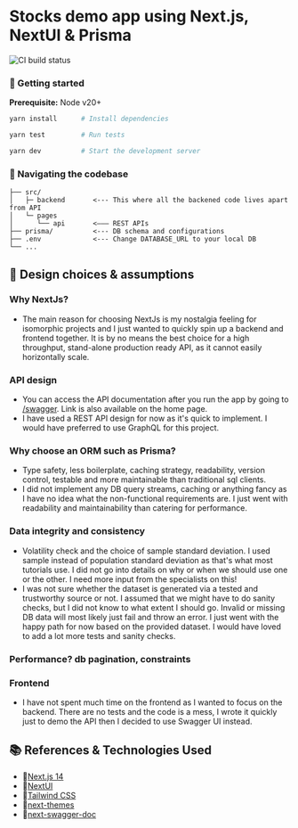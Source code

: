 # Stocks demo app using Next.js, NextUI & Prisma
![CI build status](https://github.com/sinan-aumarah/stocks-nextjs-prisma/actions/workflows/node.js.yml/badge.svg)

### 🚧 Getting started
**Prerequisite:** Node v20+

```sh
yarn install      # Install dependencies

yarn test         # Run tests

yarn dev          # Start the development server
```

### 🔭 Navigating the codebase
```
├── src/
│   ├─ backend       <--- This where all the backened code lives apart from API
│   └─ pages
│      └── api       <––– REST APIs
├── prisma/          <--- DB schema and configurations
├── .env             <--- Change DATABASE_URL to your local DB
└── ...
```

## 🚩 Design choices & assumptions
### Why NextJs?
- The main reason for choosing NextJs is my nostalgia feeling for isomorphic projects and I just wanted to quickly spin up a backend and frontend together. 
It is by no means the best choice for a high throughput, stand-alone production ready API, as it cannot easily horizontally scale. 

### API design
- You can access the API documentation after you run the app by going to [/swagger](http://localhost:3000/swagger). Link is also available on the home page.
- I have used a REST API design for now as it's quick to implement. I would have preferred to use GraphQL for this project.

### Why choose an ORM such as Prisma?
- Type safety, less boilerplate, caching strategy, readability, version control, testable and more maintainable than traditional sql clients.
- I did not implement any DB query streams, caching or anything fancy as I have no idea what the non-functional requirements are. I just went with readability and maintainability 
than catering for performance.

### Data integrity and consistency
- Volatility check and the choice of sample standard deviation. I used sample instead of population standard deviation as that's what most tutorials use.
 I did not go into details on why or when we should use one or the other. I need more input from the specialists on this! 
- I was not sure whether the dataset is generated via a tested and trustworthy source or not. I assumed that we might have to do sanity 
checks, but I did not know to what extent I should go. Invalid or missing DB data will most likely just fail and throw an error. I just went with the happy path for now based on the 
provided dataset. I would have loved to add a lot more tests and sanity checks.


### Performance? db pagination, constraints

### Frontend
- I have not spent much time on the frontend as I wanted to focus on the backend. There are no tests and the code is a mess, I wrote it quickly
just to demo the API then I decided to use Swagger UI instead.

## 📚 References & Technologies Used

- 🔗[Next.js 14](https://nextjs.org/docs/getting-started)
- 🔗[NextUI](https://nextui.org)
- 🔗[Tailwind CSS](https://tailwindcss.com)
- 🔗[next-themes](https://github.com/pacocoursey/next-themes)
- 🔗[next-swagger-doc](https://github.com/jellydn/next-swagger-doc)
